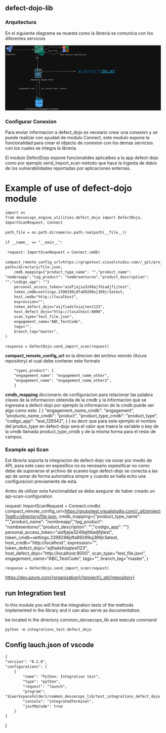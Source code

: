 ## defect-dojo-lib

### Arquitectura

En el siguiente diagrama se muesta como la libreria se comunica con los diferentes servicios


![Alt text](defect_dojo-lib.png)


### Configurar Conexion

Para enviar informacion a defect_dojo es neceario crear una conexion y se puede realizar con ayudad de modulo
Connect, este modulo  expone la funcionalidad para crear el objecto de conexion con los demas servicios con los cuales se integra la libreria.

El modulo DefectDojo expone funcionalides aplicalbes a la app defect-dojo como por ejemplo send_import_scan metodo que hace la ingesta de datos de los vulnerabilidades reportadas por aplicaciones externas.


# Example of use of defect-dojo module

    import os
    from devsecops_engine_utilities.defect_dojo import DefectDojo, ImportScanRequest, Connect

    path_file = os.path.dirname(os.path.realpath(__file__))

    if __name__ == "__main__":

     request: ImportScanRequest = Connect.cmdb(
        compact_remote_config_url=https://grupotest.visualstudio.com//_git/project?path=/directory/file.json,
        cmdb_mapping={"product_type_name": "","product_name": "nombreapp","tag_product": "nombreentorno","product_description": "","codigo_app": ""}
        personal_access_token="aidfjajia3249ajfdiadjfijtest",
        token_cmdb=settings.2398298jdfa89289uj389jr3atest,
        host_cmdb="http://localhost",
        expression="",
        token_defect_dojo="aijfiadsfoiajtest123",
        host_defect_dojo="http://localhost:8000",
        scan_type="test_file.json",
        engagement_name="ABC_TestCode",
        tags="",
        branch_tag="master",
    )

    response = DefectDojo.send_import_scan(request)

**compact_remote_config_url** es la direcion del archivo remoto (Azure repository) el cual debe contener este formato

        "types_product": {
        "engagement_name": "engagement_name_other",
        "engagement_name": "engagement_name_other2",
        }

**cmdb_mapping** diccionario de configuracion para relacionar las palabra claves de la informacion obtenida de la cmdb y la informacion que se ingresara a defect-dojo por ejemplo
la informacion de la cmdb puede ser algo como esto.
    [
    {
        "engagement_name_cmdb": "engagement",
        "producto_name_cmdb": "product",
        "product_type_cmdb": "product_type",
        "codigo_app": "test_129342",
    }
    ]
es decir que para este ejemplo el nombre del produc_type en defect-dojo sera el valor que traera la variable o key de la cmdb llamada product_type_cmdb y de la misma forma para el resto de campos.



### Example api Scan

Est libreria soporta la integracion de defect-dojo via sonar por medio de API, para este caso en espesifico no es necesario espesificar no como debe de suponerse el archivo de scaneo
lugo defect-dojo se conecta a las api de sonar de forma automatica simpre y cuando se halla echo una configuracion previamente de esta.

Antes de utilizar esta funcionalidad se debe asegurar de haber creado un api-scan-configuration

   request: ImportScanRequest = Connect.cmdb(
        compact_remote_config_url=https://grupotest.visualstudio.com//_git/project?path=/directory/file.json,
        cmdb_mapping={"product_type_name": "","product_name": "nombreapp","tag_product": "nombreentorno","product_description": "","codigo_app": ""}
        personal_access_token="aidfjajia3249ajfdiadjfijtest",
        token_cmdb=settings.2398298jdfa89289uj389jr3atest,
        host_cmdb="http://localhost",
        expression="",
        token_defect_dojo="aijfiadsfoiajtest123",
        host_defect_dojo="http://localhost:8000",
        scan_type="test_file.json",
        engagement_name="ABC_TestCode",
        tags="",
        branch_tag="master",
    )

    response = DefectDojo.send_import_scan(request)


https://dev.azure.com/{organization}/{project}/_git/{repository}

## run Integration test

In this module you will find the integration tests of the methods implemented in the library and it can also serve as documentation.

be located in the directory common_devsecops_lib and execute command

    python -m integrations_test.defect_dojo


## Config lauch.json of vscode

    {
    "version": "0.2.0",
    "configurations": [
        {
            "name": "Python: Integration test",
            "type": "python",
            "request": "launch",
            "program": "${workspaceFolder}/common_devsecops_lib/test_integrations_defect_dojo.py",
            "console": "integratedTerminal",
            "justMyCode": true
        }
    ]
}
